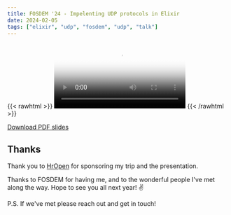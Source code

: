 ```yaml
---
title: FOSDEM '24 - Impelenting UDP protocols in Elixir
date: 2024-02-05
tags: ["elixir", "udp", "fosdem", "udp", "talk"]
---
```


{{< rawhtml >}}
  <video controls poster="/talks/fosdem_24_slides.png">
    <source src="https://dl.0x7f.dev/fosdem24.mp4" type="video/mp4">
    Your browser does not support the video tag.
  </video>
{{< /rawhtml >}}

[Download PDF slides](/talks/fosdem_24_slides.pdf)

## Thanks

Thank you to [HrOpen](https://www.open.hr/) for sponsoring my trip and the presentation.

Thanks to FOSDEM for having me, and to the wonderful people I've met along the way. Hope to see you all next year! ✌️

P.S. If we've met please reach out and get in touch!

